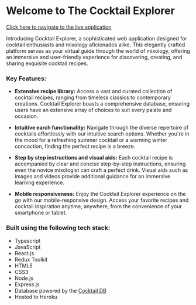 # Welcome to The Cocktail Explorer
[Click here to navigate to the live application](https://hs-ck-2fb0336fc8da.herokuapp.com/)

Introducing Cocktail Explorer, a sophisticated web application designed for cocktail enthusiasts and mixology aficionados alike. This elegantly crafted platform serves as your virtual guide through the world of mixology, offering an immersive and user-friendly experience for discovering, creating, and sharing exquisite cocktail recipes.

### Key Features:

- **Extensive recipe library:** Access a vast and curated collection of cocktail recipes, ranging from timeless classics to contemporary creations. Cocktail Explorer boasts a comprehensive database, ensuring users have an extensive array of choices to suit every palate and occasion.

- **Intuitive earch functionality:** Navigate through the diverse repertoire of cocktails effortlessly with our intuitive search options. Whether you're in the mood for a refreshing summer cocktail or a warming winter concoction, finding the perfect recipe is a breeze.

- **Step by step instructions and visual aids:** Each cocktail recipe is accompanied by clear and concise step-by-step instructions, ensuring even the novice mixologist can craft a perfect drink. Visual aids such as images and videos provide additional guidance for an immersive learning experience.

- **Mobile responsiveness:** Enjoy the Cocktail Explorer experience on the go with our mobile-responsive design. Access your favorite recipes and cocktail inspiration anytime, anywhere, from the convenience of your smartphone or tablet.

### Built using the following tech stack:

- Typescript
- JavaScript
- React.js
- Redux Toolkit
- HTML5
- CSS3
- Node.js
- Express.js
- Database powered by the [Cocktail DB](https://www.thecocktaildb.com/)
- Hosted to Heroku